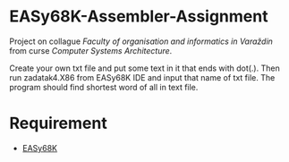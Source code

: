 # EASy68K-Assembler-Assignment
Project on collague *Faculty of organisation and informatics in Varaždin* from curse *Computer Systems Architecture*.

Create your own txt file and put some text in it that ends with dot(.). Then run zadatak4.X86 from EASy68K 
IDE and input that name of txt file. The program should find shortest word of all in text file.
# Requirement
  - [EASy68K](http://www.easy68k.com/index.html)
